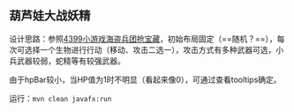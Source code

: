 ## 葫芦娃大战妖精

设计思路：参照[4399小游戏海盗兵团抢宝藏](http://www.4399.com/flash/18173_1.htm)，初始布局固定（==随机？==），每次可选择一个生物进行行动（移动、攻击二选一），攻击方式有多种武器可选，小兵武器较弱，蛇精等有较强武器。



由于hpBar较小，当HP值为1时不明显（看起来像0），可通过查看tooltips确定。



运行：`mvn clean javafx:run`